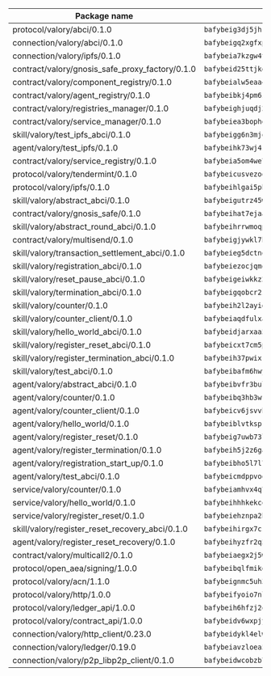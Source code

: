 | Package name                                                  | Package hash                                                  |
| ------------------------------------------------------------- | ------------------------------------------------------------- |
| protocol/valory/abci/0.1.0                                    | `bafybeig3dj5jhsowlvg3t73kgobf6xn4nka7rkttakdb2gwsg5bp7rt7q4` |
| connection/valory/abci/0.1.0                                  | `bafybeigq2xgfxp4ugwmw4oegtluxrduccu4c7br5zhwlpvjkzidxxs6nzm` |
| connection/valory/ipfs/0.1.0                                  | `bafybeia7kzgw4tmkl6k2vjbnss4egvhcf4fmt7cnmpjjjbjogz2bu2j3fu` |
| contract/valory/gnosis_safe_proxy_factory/0.1.0               | `bafybeid25ttjkg2syejwrwsb4f23ltpfvliizqjfnymjv25ian7wbqnvla` |
| contract/valory/component_registry/0.1.0                      | `bafybeialw5eaa4v54s7i3sjsuy6d5k624quhxhziqntwq5hnz4g646sb7m` |
| contract/valory/agent_registry/0.1.0                          | `bafybeibkj4pm6ziqh2fl3xfsjiou4ibnxlipmvmqhgvc7xwpnaddbtxzli` |
| contract/valory/registries_manager/0.1.0                      | `bafybeighjuqdj2oq6tqckf7j3mqtighe7lpaahh7qt3sqxtbtjlur4tmj4` |
| contract/valory/service_manager/0.1.0                         | `bafybeiea3bophgb6ikqvpd7lzyluthlhoazbbrknvfncu4j7wbubfsrjeu` |
| skill/valory/test_ipfs_abci/0.1.0                             | `bafybeigg6n3mjqd6gh3ix5bjrk7oqkv2jt4aqrswp3dpxqx7njibm7n3ea` |
| agent/valory/test_ipfs/0.1.0                                  | `bafybeihk73wj4smt34f5jmof4hxhjkn7e75t3q2ruozg2wi5epwqmy5b3q` |
| contract/valory/service_registry/0.1.0                        | `bafybeia5om4we7rsl7fm6z6s6yp37gkwvzbhjc325rdv3h2ryn3bp5t3ka` |
| protocol/valory/tendermint/0.1.0                              | `bafybeicusvezoqlmyt6iqomcbwaz3xkhk2qf3d56q5zprmj3xdxfy64k54` |
| protocol/valory/ipfs/0.1.0                                    | `bafybeihlgai5pbmkb6mjhvgy4gkql5uvpwvxbpdowczgz4ovxat6vajrq4` |
| skill/valory/abstract_abci/0.1.0                              | `bafybeigutrz45w3mlyf7vpappygf4ri3oxkevcw7v2aex3afsrincirtjm` |
| contract/valory/gnosis_safe/0.1.0                             | `bafybeihat7ejaat5xbvmrw32vnosgbm4qdfieczr366ilo6344io6ugali` |
| skill/valory/abstract_round_abci/0.1.0                        | `bafybeihrrwmoqpixzd73n3tnm673ckk6p5u4aeaznnghstwtfah7b6geeq` |
| contract/valory/multisend/0.1.0                               | `bafybeigjywkl7hydjsrkogob3xebj2ifhqwmfhhxoeyrndzhhxi5u6amey` |
| skill/valory/transaction_settlement_abci/0.1.0                | `bafybeieg5dctno7t5fq4oeitdqqvjq2vh552spqe75aumqulot5kunhujq` |
| skill/valory/registration_abci/0.1.0                          | `bafybeiezocjqmoakktxscviot24noqufypxlcrhkp66tj4q6kbnsgpiy7u` |
| skill/valory/reset_pause_abci/0.1.0                           | `bafybeigeiwkkz2zi57c3urmm5q23daq6cfsed5wnkuvsoodfpqlrycayxi` |
| skill/valory/termination_abci/0.1.0                           | `bafybeigqobcr2zfafkf3siarhreyejcvq4wgvtixjl3zj5y5iabky43tnm` |
| skill/valory/counter/0.1.0                                    | `bafybeih2l2ayidvy7yl7ixbtznvgxvlsmxjfvf6skzpr7dhnhknj5utn74` |
| skill/valory/counter_client/0.1.0                             | `bafybeiaqdfulxamdshw7fykfkqvkpvjb5bnmhv7ffrjiwdi4ktiulklx6q` |
| skill/valory/hello_world_abci/0.1.0                           | `bafybeidjarxaa5vebac7doen3ydslz4hwt75add3lmaske45lv4xpfeu3e` |
| skill/valory/register_reset_abci/0.1.0                        | `bafybeicxt7cm5pq5phubf3ycwhwqmqrlasjl66eztx6m6pvxoaoi3o3sgi` |
| skill/valory/register_termination_abci/0.1.0                  | `bafybeih37pwixrut3vqdbd5kkwfs6vwsduwakax7o7cde76goqbbrs42dy` |
| skill/valory/test_abci/0.1.0                                  | `bafybeibafm6hwykxulvy7q6fxvcweyxinxw6vocaloghqzekrrvqbigbuy` |
| agent/valory/abstract_abci/0.1.0                              | `bafybeibvfr3bulbmtbpqnsz36js46q42gpb5ca7h4plmbfxavhw7e3r3ma` |
| agent/valory/counter/0.1.0                                    | `bafybeibq3hb3wfpd24qdtt3lhhj5qckrix27fr252fkeczj4xoj2lqpj2u` |
| agent/valory/counter_client/0.1.0                             | `bafybeicv6jsvvhvtzizko7eewukcfkg3is5dzn47l5ylgvdo4dzjof5inu` |
| agent/valory/hello_world/0.1.0                                | `bafybeiblvtkspkuhzhqk6jywyagib5zgap5ig27rdzutwhorck6hktw2ly` |
| agent/valory/register_reset/0.1.0                             | `bafybeig7uwb73lub7znw2nziw4vt23giv4eitqk52yiqou3zkubjgdezou` |
| agent/valory/register_termination/0.1.0                       | `bafybeih5j2z6gargwilhpkqjq4bnndif64q2nzx2v526qplbzhwl6o5tdu` |
| agent/valory/registration_start_up/0.1.0                      | `bafybeibho5l7l7dtqa2ukq3a36ftsmnf3kfgcjqsz53bxueez6n4sneoku` |
| agent/valory/test_abci/0.1.0                                  | `bafybeicmdppvoqaw7l5xsddmynfhypdv3mcucnky3wxihuhoembkaud3fe` |
| service/valory/counter/0.1.0                                  | `bafybeiamhvx4q72rfkppyxny6umspor3hf6fltikeotx2him6s2reyzo5m` |
| service/valory/hello_world/0.1.0                              | `bafybeihhhkekcqpjawkeyjbwnxzxypvhki5czqg27xuexgfqajftqplcya` |
| service/valory/register_reset/0.1.0                           | `bafybeiehznpa2b3idymvpwzucshavoyl3yjr2rqzxztaf6qlh4jit3sp7y` |
| skill/valory/register_reset_recovery_abci/0.1.0               | `bafybeihirgx7cs4ne74qxn6cr6eaqchythobaz2lwi46afbhkwoonebo5e` |
| agent/valory/register_reset_recovery/0.1.0                    | `bafybeihyzfr2q5mcrzzpvhq6a36m6c5krt2zpjzugcruuky63alzpuc5ze` |
| contract/valory/multicall2/0.1.0                              | `bafybeiaegx2j5w6le2fhvzmx7stzujuezqfvicvnyqebtipivkek2cgh7m` |
| protocol/open_aea/signing/1.0.0                               | `bafybeibqlfmikg5hk4phzak6gqzhpkt6akckx7xppbp53mvwt6r73h7tk4` |
| protocol/valory/acn/1.1.0                                     | `bafybeignmc5uh3vgpuckljcj2tgg7hdqyytkm6m5b6v6mxtazdcvubibva` |
| protocol/valory/http/1.0.0                                    | `bafybeifyoio7nlh5zzyn5yz7krkou56l22to3cwg7gw5v5o3vxwklibhty` |
| protocol/valory/ledger_api/1.0.0                              | `bafybeih6hfzj2obw5oajnt6ng6355edgvi5ngoaub44vpuszqoplfvyaom` |
| protocol/valory/contract_api/1.0.0                            | `bafybeidv6wxpjyb2sdyibnmmum45et4zcla6tl63bnol6ztyoqvpl4spmy` |
| connection/valory/http_client/0.23.0                          | `bafybeidykl4elwbcjkqn32wt5h4h7tlpeqovrcq3c5bcplt6nhpznhgczi` |
| connection/valory/ledger/0.19.0                               | `bafybeiavzloea5rtoxfdqjuexkqzpgbq73n4sl6af2vwa4bv2wd22qigyi` |
| connection/valory/p2p_libp2p_client/0.1.0                     | `bafybeidwcobzb7ut3efegoedad7jfckvt2n6prcmd4g7xnkm6hp6aafrva` |
